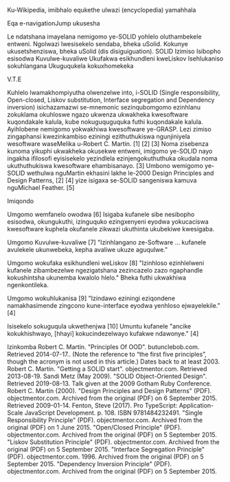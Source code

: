 Ku-Wikipedia, imibhalo equkethe ulwazi (encyclopedia) yamahhala

Eqa e-navigationJump ukusesha

Le ndatshana imayelana nemigomo ye-SOLID yohlelo oluthambekele entweni. Ngolwazi lwesisekelo sendaba, bheka uSolid. Kokunye ukusetshenziswa, bheka uSolid (dis disiguiguation).
SOLID
Izimiso
Isibopho esisodwa
Kuvulwe-kuvaliwe
Ukufakwa esikhundleni kweLiskov
Isehlukaniso sokuhlangana
Ukuguqukela kokuxhomekeka

V.T.E

Kuhlelo lwamakhompiyutha olwenzelwe into, i-SOLID (Single responsibility, Open-closed, Liskov substitution, Interface segregation and Dependency inversion) isichazamazwi se-mnemonic sezinqubomgomo ezinhlanu zokuklama okuhloswe ngazo ukwenza ukwakheka kwesoftware kuqondakale kalula, kube nokuguquguquka futhi kuqondakale kalula. Ayihlobene nemigomo yokwakhiwa kwesoftware ye-GRASP. Lezi zimiso zingaphansi kwezinkambiso eziningi ezithuthukiswa ngunjiniyela wesoftware waseMelika u-Robert C. Martin. [1] [2] [3] Noma zisebenza kunoma yikuphi ukwakheka okusekwe entweni, imigomo ye-SOLID nayo ingakha ifilosofi eyisisekelo yezindlela ezinjengokuthuthuka okudala noma ukuthuthukiswa kwesoftware ehambisanayo. [3] Umbono wemigomo ye-SOLID wethulwa nguMartin ekhasini lakhe le-2000 Design Principles and Design Patterns, [2] [4] yize isigaxa se-SOLID sangeniswa kamuva nguMichael Feather. [5]

Imiqondo

Umgomo wemfanelo owodwa [6]
Isigaba kufanele sibe nesibopho esisodwa, okungukuthi, izinguquko ezingxenyeni eyodwa yokucaciswa kwesoftware kuphela okufanele zikwazi ukuthinta ukubekiwe kwesigaba.

Umgomo Kuvulwe-kuvaliwe [7]
"Izinhlangano ze-Software ... kufanele avulekele ukunwebeka, kepha avaliwe ukuze aguqulwe."

Umgomo wokufaka esikhundleni weLiskov [8]
"Izinhloso ezinhlelweni kufanele zibambezelwe ngezigatshana zezincazelo zazo ngaphandle kokushintsha ukunemba kwalolo hlelo." Bheka futhi ukwakhiwa ngenkontileka.

Umgomo wokuhlukanisa [9]
"Izindawo eziningi eziqondene namakhasimende zingcono kune-interface eyodwa yenhloso ejwayelekile." [4]

Isisekelo sokuguqula ukwethenjwa [10]
Umuntu kufanele "ancike kokukhishwayo, [hhayi] kokucindezelwayo kufakwe ndawonye." [4]

Izinkomba
Robert C. Martin. "Principles Of OOD". butunclebob.com. Retrieved 2014-07-17.. (Note the reference to “the first five principles”, though the acronym is not used in this article.) Dates back to at least 2003.
 Robert C. Martin. "Getting a SOLID start". objectmentor.com. Retrieved 2013-08-19.
 Sandi Metz (May 2009). "SOLID Object-Oriented Design". Retrieved 2019-08-13. Talk given at the 2009 Gotham Ruby Conference.
 Robert C. Martin (2000). "Design Principles and Design Patterns" (PDF). objectmentor.com. Archived from the original (PDF) on 6 September 2015. Retrieved 2009-01-14.
 Fenton, Steve (2017). Pro TypeScript: Application-Scale JavaScript Development. p. 108. ISBN 9781484232491.
 "Single Responsibility Principle" (PDF). objectmentor.com. Archived from the original (PDF) on 1 June 2015.
 "Open/Closed Principle" (PDF). objectmentor.com. Archived from the original (PDF) on 5 September 2015.
 "Liskov Substitution Principle" (PDF). objectmentor.com. Archived from the original (PDF) on 5 September 2015.
 "Interface Segregation Principle" (PDF). objectmentor.com. 1996. Archived from the original (PDF) on 5 September 2015.
 "Dependency Inversion Principle" (PDF). objectmentor.com. Archived from the original (PDF) on 5 September 2015.